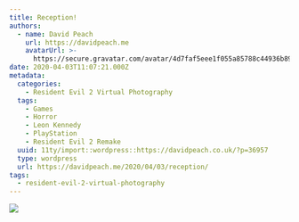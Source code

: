 ```yaml
---
title: Reception!
authors:
  - name: David Peach
    url: https://davidpeach.me
    avatarUrl: >-
      https://secure.gravatar.com/avatar/4d7faf5eee1f055a85788c44936b8995eaab6dfb004e7854ec747ccb272e91ee?s=96&d=mm&r=g
date: 2020-04-03T11:07:21.000Z
metadata:
  categories:
    - Resident Evil 2 Virtual Photography
  tags:
    - Games
    - Horror
    - Leon Kennedy
    - PlayStation
    - Resident Evil 2 Remake
  uuid: 11ty/import::wordpress::https://davidpeach.co.uk/?p=36957
  type: wordpress
  url: https://davidpeach.me/2020/04/03/reception/
tags:
  - resident-evil-2-virtual-photography
---
```

[![](/assets/RESIDENT-EVIL-2_20190127075342-UhRu90SPcvGX.jpg)](/assets/RESIDENT-EVIL-2_20190127075342-UhRu90SPcvGX.jpg)